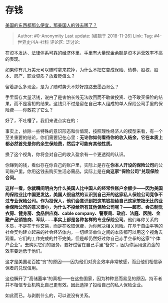 # 存钱
[美国的东西都那么便宜，那美国人的钱去哪了？](https://www.zhihu.com/question/296027310/answer/538587941)

> Author: #0-Anonymity
> Last update: [编辑于 2018-11-26]
> Link:
> Tag: #4-世界史/4A-社科
> 评论区:
> 泛讨论:

在资本发达、法律体系可靠的经济体里，手里有大量现金余额是资本运营效率不高的表现。

如果你有几万美元可以随时拿来花掉，为什么不把它变成保险、债券、股权、股本、房产、职业资质？放着贬值么？

留着那么多现金，是为了随时势头不妙好跑路去墨西哥么？

手里留存大量活钱，说白了是害怕长线无法收回而不敢做投资、也不敢买保险的结果，而不是富裕的结果。这钱只不过是留在自己本人组成的单人保险公司手里的保险费——你敢花了它么？

好了，不吐槽了。我们来说点实在的：

事实上，排除一些特殊的意识形态和价值观，按照理性经济人的模型来看，有一个至关重要的结论，你们需要记在心里：**无论你如何看待你的收入结余，它在本质上都必然首先是你的余生保险费，然后才可能有其他性质。**

换了这个视角，你将会对自己的收入盈余有一个更透彻的认识。

你赚到的钱，看似存在你自己的账户里，实际上是存在**你本人开设的保险公司**的公司账户里。你用这钱去购买生活必需品，实际上是在**向这家“保险公司”兑现保险合同。**

**这样一看，你就瞬间明白为什么美国人比中国人的经常性账户余额少——因为美国的保险业比中国更发达，美国人很自然的认识到自己开的这家私人保险公司竞争不过专业保险公司。**作为投保人，他们会意识到把这笔钱投给自己这家笨拙无比的业余保险公司的意义很小，为什么不投给所有其他保险公司呢？——超市、会员制洗衣房、健身房、食品供应商、cable company、警察局、政府、法庭、医院、金融产品销售商、军队……事实上**都是各种各样的专业保险公司**。他们与你关系的本质，不是在于你交易，而是在收取保费，为你解决相关风险。在基于自由平等的社会契约建立起来的社会经济体内，一切经济单位之间的本质都可以用这个视角去观看。它们的工作完成的并不完美，但是却仍然好过你自己赤手空拳的这家“个体户企业”。去购买它们的服务，要好过留在自己手里“备灾”，因为你运用这资金的效率要远低于他们。

这才是美国老百姓“穷”的原因——因为他们对资金效率非常敏感，而且他们相信承保者的兑现信用。

这也解开了“高储蓄率”的真相——在这些国家，因为种种显而易见的原因，持币者并不相信专业机构比自己更有效。因此选择了投给自己的私人保险企业。

如此而已。与剥削什么的，可以说没有关系。
